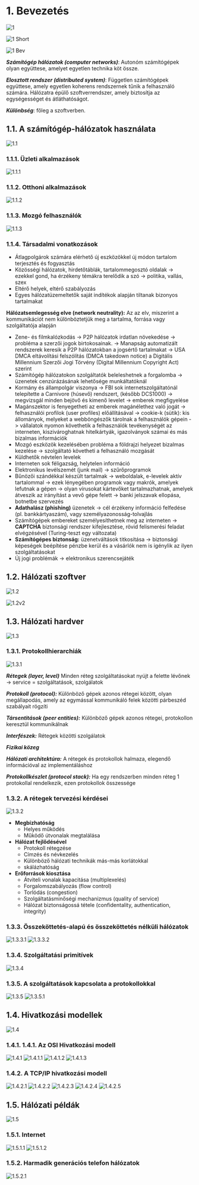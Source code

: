 # 1. Bevezetés

![1](images/1.jpg)

![1 Short](images/1.png)

![1 Bev](images/1.Bev.jpg)

***Számítógép hálózatok (computer networks)***:
Autonóm számítógépek olyan együttese, amelyet egyetlen technika köt össze.

***Elosztott rendszer (distributed system)***:
Független számítógépek együttese, amely egyetlen koherens rendszernek tűnik a felhasználó számára. Hálózatra épülő szoftverrendszer, amely biztosítja az egységességet és átláthatóságot.

***Különbség***:
főleg a szoftverben.

## 1.1. A számítógép-hálózatok használata

![1.1](images/1.1.png)

### 1.1.1. Üzleti alkalmazások

![1.1.1](images/1.1.1.jpg)

### 1.1.2. Otthoni alkalmazások

![1.1.2](images/1.1.2.jpg)

### 1.1.3. Mozgó felhasználók

![1.1.3](images/1.1.3.jpg)

### 1.1.4. Társadalmi vonatkozások

* Átlagpolgárok számára elérhető új eszközökkel új módon tartalom terjesztés és fogyasztás
* Közösségi hálózatok, hirdetőtáblák, tartalommegosztó oldalak -> ezekkel gond, ha érzékeny témákra terelődik a szó -> politika, vallás, szex
* Eltérő helyek, eltérő szabályozás
* Egyes hálózatüzemeltetők saját indítékok alapján tiltanak bizonyos tartalmakat

**Hálózatsemlegesség elve (network neutrality):**
Az az elv, miszerint a kommunikációt nem különböztetjük meg a tartalma, forrása vagy szolgáltatója alapján

* Zene- és filmkalózkodás -> P2P hálózatok irdatlan növekedése -> probléma a szerzői jogok birtokosainak. -> Manapság automatizált rendszerek keresik a P2P hálózatokban a jogsértő tartalmakat -> USA DMCA eltávolítási felszólítás (DMCA takedown notice) a Digitális Millennium Szerzői Jogi Törvény (Digital Millennium Copyright Act) szerint
* Számítógép hálózatokon szolgáltatók beleleshetnek a forgalomba -> üzenetek cenzúrázásának lehetősége munkáltatóknál
* Kormány és állampolgár viszonya -> FBI sok internetszolgáltatónál telepítette a Carnivore (húsevő) rendszert, (később DCS1000) -> megvizsgál minden bejövő és kimenő levelet -> emberek megfigyelése
* Magánszektor is fenyegetheti az emberek magánélethez való jogát -> felhasználói profilok (user profiles) előállításával -> cookie-k (sütik): kis állományok, melyeket a webböngészők tárolnak a felhasználók gépein -> vállalatok nyomon követhetik a felhasználók tevékenységét az interneten, kiszivároghatnak hitelkártyák, igazolványok számai és más bizalmas információk
* Mozgó eszközök kezelésében probléma a földrajzi helyezet bizalmas kezelése -> szolgáltató követheti a felhasználó mozgását
* Küldhetők névtelen levelek
* Interneten sok féligazság, helytelen információ
* Elektronikus levélszemét (junk mail) -> szűrőprogramok
* Bűnözői szándékkal készült tartalmak -> weboldalak, e-levelek aktív tartalommal -> ezek lényegében programok vagy makrók, amelyek lefutnak a gépen -> olyan vírusokat kártevőket tartalmazhatnak, amelyek átveszik az irányítást a vevő gépe felett -> banki jelszavak ellopása, botnetbe szervezés
* **Adathalász (phishing)** üzenetek -> cél érzékeny információ felfedése (pl. bankkártyaszám), vagy személyazonosság-tolvajlás
* Számítógépek embereket személyesíthetnek meg az interneten -> **CAPTCHA** biztonsági rendszer kifejlesztése, rövid felismerési feladat elvégzésével (Turing-teszt egy változata)
* **Számítógépes biztonság:** üzenetváltások titkosítása -> biztonsági képeségek beépítése pénzbe kerül és a vásárlók nem is igénylik az ilyen szolgáltatásokat
* Új jogi problémák -> elektronikus szerencsejáték

## 1.2. Hálózati szoftver

![1.2](images/1.2.png)

![1.2v2](images/1.2.jpg)

## 1.3. Hálózati hardver

![1.3](images/1.3.png)

### 1.3.1. Protokollhierarchiák

![1.3.1](images/1.3.1.jpg)

***Rétegek (layer, level)***
Minden réteg szolgáltatásokat nyújt a felette lévőnek -> service = szolgáltatások, szolgálatok

***Protokoll (protocol):***
Különböző gépek azonos rétegei között, olyan megállapodás, amely az egymással kommunikáló felek közötti párbeszéd szabályait rögzíti

***Társentitások (peer entities):***
Különböző gépek azonos rétegei, protokollon keresztül kommunikálnak

***Interfészek:***
Rétegek közötti szolgálatok

***Fizikai közeg***

***Hálózati architektúra:***
A rétegek és protokollok halmaza, elegendő információval az implementáláshoz

***Protokollkészlet (protocol stack):***
Ha egy rendszerben minden réteg 1 protokollal rendelkezik, ezen protokollok összessége

### 1.3.2. A rétegek tervezési kérdései

![1.3.2](images/1.3.2.jpg)

* **Megbízhatóság**
  * Helyes működés
  * Működő útvonalak megtalálása
* **Hálózat fejlődésével**
  * Protokoll rétegzése
  * Címzés és névkezelés
  * Különböző hálózati technikák más-más korlátokkal
  * skálázhatóság
* **Erőforrások kiosztása**
  * Átviteli vonalak kapacitása (multiplexelés)
  * Forgalomszabályozás (flow control)
  * Torlódás (congestion)
  * Szolgáltatásminőségi mechanizmus (quality of service)
  * Hálózat biztonságossá tétele (confidentality, authentication, integrity)

### 1.3.3. Összeköttetés-alapú és összeköttetés nélküli hálózatok

![1.3.3.1](images/1.3.3.1.jpg)
![1.3.3.2](images/1.3.3.2.jpg)

### 1.3.4. Szolgáltatási primitívek

![1.3.4](images/1.3.4.jpg)

### 1.3.5. A szolgáltatások kapcsolata a protokollokkal

![1.3.5](images/1.3.5.jpg)
![1.3.5.1](images/1.3.5.1.jpg)

## 1.4. Hivatkozási modellek

![1.4](images/1.4.jpg)

### 1.4.1. 1.4.1. Az OSI Hivatkozási modell

![1.4.1](images/1.4.1.jpg)
![1.4.1.1](images/1.4.1.1.jpg)
![1.4.1.2](images/1.4.1.2.jpg)
![1.4.1.3](images/1.4.1.3.jpg)

### 1.4.2. A TCP/IP hivatkozási modell

![1.4.2.1](images/1.4.2.1.jpg)
![1.4.2.2](images/1.4.2.2.jpg)
![1.4.2.3](images/1.4.2.3.jpg)
![1.4.2.4](images/1.4.2.4.jpg)
![1.4.2.5](images/1.4.2.5.png)

## 1.5. Hálózati példák

![1.5](images/1.5.png)

### 1.5.1. Internet

![1.5.1.1](images/1.5.1.1.jpg)
![1.5.1.2](images/1.5.1.2.jpg)

### 1.5.2. Harmadik generációs telefon hálózatok

![1.5.2.1](images/1.5.2.1.jpg)
